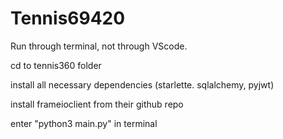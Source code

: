 # Tennis69420


Run through terminal, not through VScode.

cd to tennis360 folder

install all necessary dependencies (starlette. sqlalchemy, pyjwt)

install frameioclient from their github repo

enter "python3 main.py" in terminal
